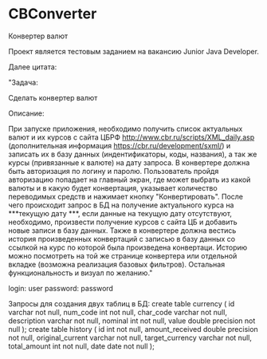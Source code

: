# CBConverter
Конвертер валют

Проект является тестовым заданием на вакансию Junior Java Developer.

Далее цитата:

"Задача:

Сделать конвертер валют

Описание:

При запуске приложения, необходимо получить список актуальных валют и их курсов с сайта ЦБРФ 
http://www.cbr.ru/scripts/XML_daily.asp (дополнительная информация https://cbr.ru/development/sxml/) и записать 
их в базу данных (индентификаторы, коды, названия), а так же курсы (привязанные к валюте) на дату запроса. В
 конвертере должна быть авторизация по логину и паролю. Пользователь пройдя авторизацию попадает на 
главный экран, где может выбрать из какой валюты и в какую будет конвертация, указывает количество 
переводимых средств и нажимает кнопку "Конвертировать". После чего происходит запрос в БД на получение 
актуального курса на ***текущую дату ***, если данные на текущую дату отсутствуют, необходимо, произвести 
получение курсов с сайта ЦБ и добавить новые записи в базу данных. Также в конвертере должна вестись 
история произведенных конвертаций с записью в базу данных со ссылкой на курс по которой была 
произведена конвертаци. Историю можно посмотреть на той же странице конвертера или отдельной 
вкладке (возможна реализация базовых фильтров). Остальная функциональность и визуал по желанию."

login: user
password: password

Запросы для создания двух таблиц в БД:
create table currency
(
	id varchar not null,
	num_code int not null,
	char_code varchar not null,
	description varchar not null,
	nominal int not null,
	value double precision not null
);
create table history
(
	id int not null,
	amount_received double precision not null,
	original_current varchar not null,
	target_currency varchar not null,
	total_amount int not null,
	date date not null
);